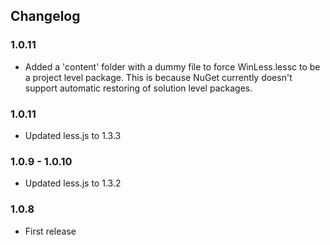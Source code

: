 ## Changelog

### 1.0.11
- Added a 'content' folder with a dummy file to force WinLess.lessc to be a project level package. This is because NuGet currently doesn't support automatic restoring of solution level packages.

### 1.0.11
- Updated less.js to 1.3.3

### 1.0.9 - 1.0.10
- Updated less.js to 1.3.2

### 1.0.8
- First release
